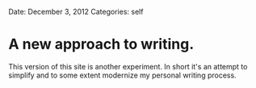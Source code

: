 Date: December 3, 2012
Categories: self

# A new approach to writing.
This version of this site is another experiment. In short it's an attempt to simplify and to some extent modernize my personal writing process. 

